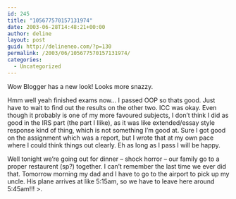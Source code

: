 ```yaml
---
id: 245
title: "105677570157131974"
date: 2003-06-28T14:48:21+00:00
author: deline
layout: post
guid: http://delineneo.com/?p=130
permalink: /2003/06/105677570157131974/
categories:
  - Uncategorized
---
```

Wow Blogger has a new look! Looks more snazzy.

Hmm well yeah finished exams now&#8230; I passed OOP so thats good. Just have to wait to find out the results on the other two. ICC was okay. Even though it probably is one of my more favoured subjects, I don&#8217;t think I did as good in the IRS part (the part I llike), as it was like extended/essay style response kind of thing, which is not something I&#8217;m good at. Sure I got good on the assignment which was a report, but I wrote that at my own pace where I could think things out clearly. Eh as long as I pass I will be happy.

Well tonight we&#8217;re going out for dinner &#8211; shock horror &#8211; our family go to a proper restaurent (sp?) together. I can&#8217;t remember the last time we ever did that. Tomorrow morning my dad and I have to go to the airport to pick up my uncle. His plane arrives at like 5:15am, so we have to leave here around 5:45am!!! >.
